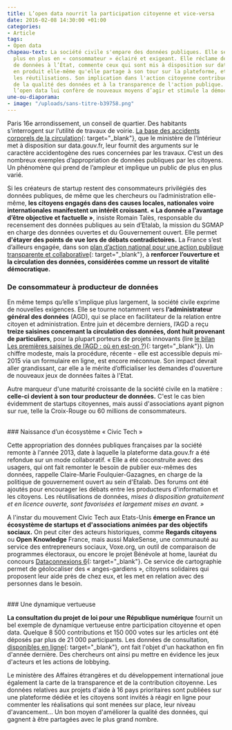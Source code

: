 ```yaml
---
title: L’open data nourrit la participation citoyenne et vice-versa
date: 2016-02-08 14:30:00 +01:00
categories:
- Article
tags:
- Open data
chapeau-text: La société civile s'empare des données publiques. Elle se comporte de
  plus en plus en « consommateur » éclairé et exigeant. Elle réclame de nouveaux jeux
  de données à l’État, commente ceux qui sont mis à disposition sur data.gouv.fr,
  en produit elle-même qu'elle partage à son tour sur la plateforme, et multiplie
  les réutilisations. Son implication dans l'action citoyenne contribue à l'amélioration
  de la qualité des données et à la transparence de l'action publique. Réciproquement,
  l’open data lui confère de nouveaux moyens d’agir et stimule la démocratie.
une-ou-diaporama:
- image: "/uploads/sans-titre-b39758.png"
---
```


Paris 16e arrondissement, un conseil de quartier. Des habitants s'interrogent sur l’utilité de travaux de voirie. [La base des accidents corporels de la circulation](https://www.data.gouv.fr/fr/datasets/base-de-donnees-accidents-corporels-de-la-circulation/){: target="_blank"}, que le ministère de l'Intérieur met à disposition sur data.gouv.fr, leur fournit des arguments sur le caractère accidentogène des rues concernées par les travaux. C’est un des nombreux exemples d’appropriation de données publiques par les citoyens. Un phénomène qui prend de l’ampleur et implique un public de plus en plus varié.

Si les créateurs de startup restent des consommateurs privilégiés des données publiques, de même que les chercheurs ou l’administration elle-même, **les citoyens engagés dans des causes locales, nationales voire internationales manifestent un intérêt croissant. « La donnée a l’avantage d’être objective et factuelle »**, insiste Romain Talès, responsable du recensement des données publiques au sein d’Etalab, la mission du SGMAP en charge des données ouvertes et du Gouvernement ouvert. Elle permet **d'étayer des points de vue lors de débats contradictoires.** La France s’est d’ailleurs engagée, dans son [plan d’action national pour une action publique transparente et collaborative](https://www.modernisation.gouv.fr/home/gouvernement-ouvert-la-france-publie-son-plan-daction-national-ogp){: target="_blank"}, à **renforcer l’ouverture et la circulation des données, considérées comme un ressort de vitalité démocratique.**
<br>
### De consommateur à producteur de données

En même temps qu’elle s’implique plus largement, la société civile exprime de nouvelles exigences. Elle se tourne notamment vers **l’administrateur général des données** (AGD), qui se place en facilitateur de la relation entre citoyen et administration. Entre juin et décembre derniers, l’AGD a reçu **treize saisines concernant la circulation des données, dont huit provenant de particuliers**, pour la plupart porteurs de projets innovants (lire [le bilan Les premières saisines de l’AGD : où en est-on ?](https://agd.data.gouv.fr/2016/01/27/les-premieres-saisines-de-lagd-ou-en-est-on/)){: target="_blank"}). Un chiffre modeste, mais la procédure, récente - elle est accessible depuis mi-2015 via un formulaire en ligne, est encore méconnue. Son impact devrait aller grandissant, car elle a le mérite d’officialiser les demandes d'ouverture de nouveaux jeux de données faites à l'Etat.

Autre marqueur d'une maturité croissante de la société civile en la matière : **celle-ci devient à son tour producteur de données.** C'est le cas bien évidemment de startups citoyennes, mais aussi d'associations ayant pignon sur rue, telle la Croix-Rouge ou 60 millions de consommateurs.

<br>
### Naissance d’un écosystème « Civic Tech »

Cette appropriation des données publiques françaises par la société remonte à l'année 2013, date à laquelle la plateforme data.gouv.fr a été refondue sur un mode collaboratif. « Elle a été coconstruite avec des usagers, qui ont fait remonter le besoin de publier eux-mêmes des données, rappelle Claire-Marie Foulquier-Gazagnes, en charge de la politique de gouvernement ouvert au sein d'Etalab. Des forums ont été ajoutés pour encourager les débats entre les producteurs d'information et les citoyens. Les réutilisations de données, *mises à disposition gratuitement et en licence ouverte, sont favorisées et largement mises en avant. »*

A l'instar du mouvement Civic Tech aux Etats-Unis **émerge en France un écosystème de startups et d'associations animées par des objectifs sociaux.** On peut citer des acteurs historiques, comme **Regards citoyens** ou **Open Knowledge** France, mais aussi MakeSense, une communauté au service des entrepreneurs sociaux, Voxe.org, un outil de comparaison de programmes électoraux, ou encore le projet Bénévole at home, lauréat du concours [Dataconnexions 6](https://www.modernisation.gouv.fr/home/dataconnexions-6-le-palmares){: target="_blank"}. Ce service de cartographie permet de géolocaliser des « anges-gardiens », citoyens solidaires qui proposent leur aide près de chez eux, et les met en relation avec des personnes dans le besoin.

<br>
### Une dynamique vertueuse 

**La consultation du projet de loi pour une République numérique** fournit un bel exemple de dynamique vertueuse entre participation citoyenne et open data. Quelque 8 500 contributions et 150 000 votes sur les articles ont été déposés par plus de 21 000 participants. Les données de consultation, [disponibles en ligne](https://www.data.gouv.fr/fr/datasets/consultation-sur-le-projet-de-loi-republique-numerique/){: target="_blank"}, ont fait l'objet d'un hackathon en fin d'année dernière. Des chercheurs ont ainsi pu mettre en évidence les jeux d'acteurs et les actions de lobbying.

Le ministère des Affaires étrangères et du développement international joue également la carte de la transparence et de la contribution citoyenne. Les données relatives aux projets d'aide à 16 pays prioritaires sont publiées sur une plateforme dédiée et les citoyens sont invités à réagir en ligne pour commenter les réalisations qui sont menées sur place, leur niveau d'avancement… Un bon moyen d'améliorer la qualité des données, qui gagnent à être partagées avec le plus grand nombre.

